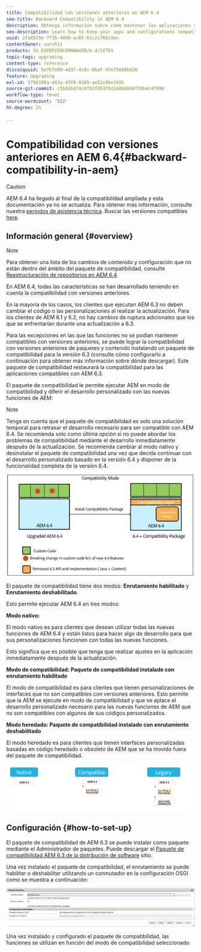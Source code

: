 ```yaml
---
title: Compatibilidad con versiones anteriores en AEM 6.4
seo-title: Backward Compatibility in AEM 6.4
description: Obtenga información sobre cómo mantener las aplicaciones y configuraciones compatibles con AEM 6.4
seo-description: Learn how to keep your apps and configurations compatible with AEM 6.4
uuid: 2fa8525e-7f3b-4096-ac85-01c2c76bc9ac
contentOwner: sarchiz
products: SG_EXPERIENCEMANAGER/6.4/SITES
topic-tags: upgrading
content-type: reference
discoiquuid: 5e76fe09-4d37-4c8c-8baf-97e75689bd26
feature: Upgrading
exl-id: 5798100a-e03a-43f8-9189-ae51c06e192b
source-git-commit: c5b816d74c6f02f85476d16868844f39b4c47996
workflow-type: tm+mt
source-wordcount: '522'
ht-degree: 2%

---
```


# Compatibilidad con versiones anteriores en AEM 6.4{#backward-compatibility-in-aem}

>[!CAUTION]
>
>AEM 6.4 ha llegado al final de la compatibilidad ampliada y esta documentación ya no se actualiza. Para obtener más información, consulte nuestra [períodos de asistencia técnica](https://helpx.adobe.com/es/support/programs/eol-matrix.html). Buscar las versiones compatibles [here](https://experienceleague.adobe.com/docs/).

## Información general {#overview}

>[!NOTE]
>
>Para obtener una lista de los cambios de contenido y configuración que no están dentro del ámbito del paquete de compatibilidad, consulte [Reestructuración de repositorios en AEM 6.4](/help/sites-deploying/repository-restructuring.md).

En AEM 6.4, todas las características se han desarrollado teniendo en cuenta la compatibilidad con versiones anteriores.

En la mayoría de los casos, los clientes que ejecutan AEM 6.3 no deben cambiar el código o las personalizaciones al realizar la actualización. Para los clientes de AEM 6.1 y 6.2, no hay cambios de ruptura adicionales que los que se enfrentarían durante una actualización a 6.3.

Para las excepciones en las que las funciones no se podían mantener compatibles con versiones anteriores, se puede lograr la compatibilidad con versiones anteriores de paquetes y contenido instalando un paquete de compatibilidad para la versión 6.3 (consulte cómo configurarlo a continuación para obtener más información sobre dónde descargar). Este paquete de compatibilidad restaurará la compatibilidad para las aplicaciones compatibles con AEM 6.3.

El paquete de compatibilidad le permite ejecutar AEM en modo de compatibilidad y diferir el desarrollo personalizado con las nuevas funciones de AEM:

>[!NOTE]
>
>Tenga en cuenta que el paquete de compatibilidad es solo una solución temporal para retrasar el desarrollo necesario para ser compatible con AEM 6.4. Se recomienda solo como última opción si no puede abordar los problemas de compatibilidad mediante el desarrollo inmediatamente después de la actualización. Se recomienda cambiar al modo nativo y desinstalar el paquete de compatibilidad una vez que decida continuar con el desarrollo personalizado basado en la versión 6.4 y disponer de la funcionalidad completa de la versión 6.4.

![screen_shot_2018-04-05at4339pm](assets/screen_shot_2018-04-05at43339pm.png)

El paquete de compatibilidad tiene dos modos: **Enrutamiento habilitado** y **Enrutamiento deshabilitado**.

Esto permite ejecutar AEM 6.4 en tres modos:

**Modo nativo:**

El modo nativo es para clientes que desean utilizar todas las nuevas funciones de AEM 6.4 y están listos para hacer algo de desarrollo para que sus personalizaciones funcionen con todas las nuevas funciones.

Esto significa que es posible que tenga que realizar ajustes en la aplicación inmediatamente después de la actualización.

**Modo de compatibilidad: Paquete de compatibilidad instalado con enrutamiento habilitado**

El modo de compatibilidad es para clientes que tienen personalizaciones de interfaces que no son compatibles con versiones anteriores. Esto permite que la AEM se ejecute en modo de compatibilidad y que se aplace el desarrollo personalizado necesario para las nuevas funciones de AEM que no son compatibles con algunos de sus códigos personalizados.

**Modo heredado: Paquete de compatibilidad instalado con enrutamiento deshabilitado**

El modo heredado es para clientes que tienen interfaces personalizadas basadas en código heredado o obsoleto de AEM que se ha movido fuera del paquete de compatibilidad.

![image2018-2-12_23-58-37](assets/image2018-2-12_23-58-37.png)

## Configuración {#how-to-set-up}

El paquete de compatibilidad de AEM 6.3 se puede instalar como paquete mediante el Administrador de paquetes. Puede descargar el [Paquete de compatibilidad AEM 6.3 de la distribución de software](https://experience.adobe.com/#/downloads/content/software-distribution/en/aem.html?package=/content/software-distribution/en/details.html/content/dam/aem/public/adobe/packages/cq640/compatpack/aem-compat-cq64-to-cq63) sitio.

Una vez instalado el paquete de compatibilidad, el enrutamiento se puede habilitar o deshabilitar utilizando un conmutador en la configuración OSGI como se muestra a continuación:

![screen_shot_2017-11-27at122421pm](assets/screen_shot_2017-11-27at122421pm.png)

Una vez instalado y configurado el paquete de compatibilidad, las funciones se utilizan en función del modo de compatibilidad seleccionado.
